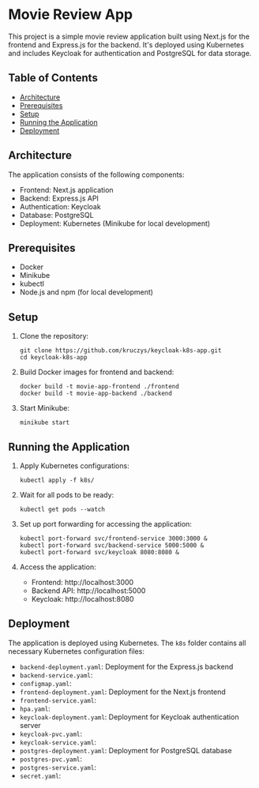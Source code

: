 # Movie Review App

This project is a simple movie review application built using Next.js for the frontend and Express.js for the backend. It's deployed using Kubernetes and includes Keycloak for authentication and PostgreSQL for data storage.

## Table of Contents

- [Architecture](#architecture)
- [Prerequisites](#prerequisites)
- [Setup](#setup)
- [Running the Application](#running-the-application)
- [Deployment](#deployment)

## Architecture

The application consists of the following components:

- Frontend: Next.js application
- Backend: Express.js API
- Authentication: Keycloak
- Database: PostgreSQL
- Deployment: Kubernetes (Minikube for local development)

## Prerequisites

- Docker
- Minikube
- kubectl
- Node.js and npm (for local development)

## Setup

1. Clone the repository:
   ```
   git clone https://github.com/kruczys/keycloak-k8s-app.git
   cd keycloak-k8s-app
   ```

2. Build Docker images for frontend and backend:
   ```
   docker build -t movie-app-frontend ./frontend
   docker build -t movie-app-backend ./backend
   ```

3. Start Minikube:
   ```
   minikube start
   ```

## Running the Application

1. Apply Kubernetes configurations:
   ```
   kubectl apply -f k8s/
   ```

2. Wait for all pods to be ready:
   ```
   kubectl get pods --watch
   ```

3. Set up port forwarding for accessing the application:
   ```
   kubectl port-forward svc/frontend-service 3000:3000 &
   kubectl port-forward svc/backend-service 5000:5000 &
   kubectl port-forward svc/keycloak 8080:8080 &
   ```

4. Access the application:
   - Frontend: http://localhost:3000
   - Backend API: http://localhost:5000
   - Keycloak: http://localhost:8080

## Deployment

The application is deployed using Kubernetes. The `k8s` folder contains all necessary Kubernetes configuration files:


- `backend-deployment.yaml`: Deployment for the Express.js backend
- `backend-service.yaml`: 
- `configmap.yaml`: 
- `frontend-deployment.yaml`: Deployment for the Next.js frontend
- `frontend-service.yaml`:
- `hpa.yaml`: 
- `keycloak-deployment.yaml`: Deployment for Keycloak authentication server
- `keycloak-pvc.yaml`: 
- `keycloak-service.yaml`: 
- `postgres-deployment.yaml`: Deployment for PostgreSQL database
- `postgres-pvc.yaml`: 
- `postgres-service.yaml`: 
- `secret.yaml`: 



